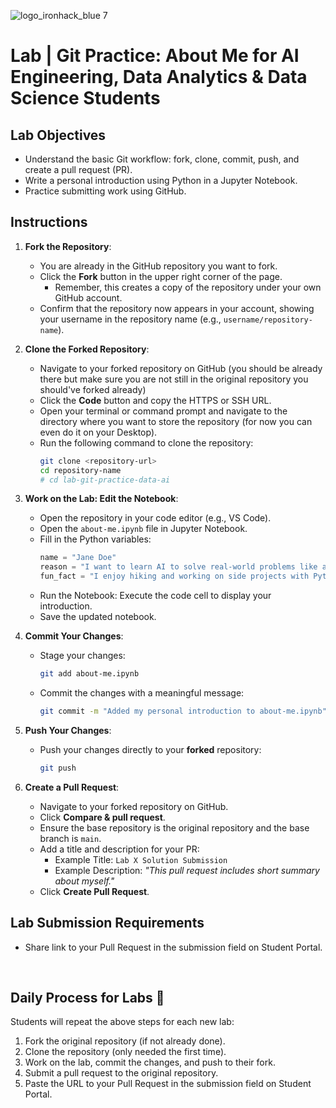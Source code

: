 ![logo_ironhack_blue 7](https://user-images.githubusercontent.com/23629340/40541063-a07a0a8a-601a-11e8-91b5-2f13e4e6b441.png)

# Lab | Git Practice: About Me for AI Engineering, Data Analytics & Data Science Students

## Lab Objectives

- Understand the basic Git workflow: fork, clone, commit, push, and create a pull request (PR).
- Write a personal introduction using Python in a Jupyter Notebook.
- Practice submitting work using GitHub.

## Instructions

1. **Fork the Repository**:
   - You are already in the GitHub repository you want to fork.
   - Click the **Fork** button in the upper right corner of the page.
     - Remember, this creates a copy of the repository under your own GitHub account.
   - Confirm that the repository now appears in your account, showing your username in the repository name (e.g., `username/repository-name`).

2. **Clone the Forked Repository**:
   - Navigate to your forked repository on GitHub (you should be already there but make sure you are not still in the original repository you should've forked already)
   - Click the **Code** button and copy the HTTPS or SSH URL.
   - Open your terminal or command prompt and navigate to the directory where you want to store the repository (for now you can even do it on your Desktop).
   - Run the following command to clone the repository:
     ```bash
     git clone <repository-url>
     cd repository-name
     # cd lab-git-practice-data-ai
     ```

3. **Work on the Lab: Edit the Notebook**:
   - Open the repository in your code editor (e.g., VS Code).
   - Open the `about-me.ipynb` file in Jupyter Notebook.
   - Fill in the Python variables:
     ```python
     name = "Jane Doe"
     reason = "I want to learn AI to solve real-world problems like automating processes."
     fun_fact = "I enjoy hiking and working on side projects with Python!"
     ```
    - Run the Notebook: Execute the code cell to display your introduction.
    - Save the updated notebook.

4. **Commit Your Changes**:
   - Stage your changes:
     ```bash
     git add about-me.ipynb
     ```
   - Commit the changes with a meaningful message:
     ```bash
     git commit -m "Added my personal introduction to about-me.ipynb"
     ```

5. **Push Your Changes**:
   - Push your changes directly to your **forked** repository:
     ```bash
     git push
     ```

6. **Create a Pull Request**:
   - Navigate to your forked repository on GitHub.
   - Click **Compare & pull request**.
   - Ensure the base repository is the original repository and the base branch is `main`.
   - Add a title and description for your PR:
     - Example Title: `Lab X Solution Submission`
     - Example Description: *"This pull request includes short summary about myself."*
   - Click **Create Pull Request**.


## Lab Submission Requirements

- Share link to your Pull Request in the submission field on Student Portal.

<br>

## Daily Process for Labs :rocket:

Students will repeat the above steps for each new lab:

1. Fork the original repository (if not already done).
2. Clone the repository (only needed the first time).
3. Work on the lab, commit the changes, and push to their fork.
4. Submit a pull request to the original repository.
5. Paste the URL to your Pull Request in the submission field on Student Portal.